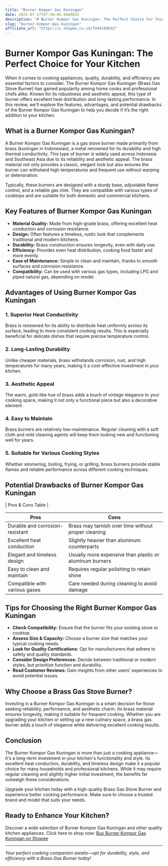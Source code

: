 ```yaml
---
title: "Burner Kompor Gas Kuningan"
date: 2025-07-17T07:50:04.048965Z
description: "# Burner Kompor Gas Kuningan: The Perfect Choice for Your Kitchen..."
slug: "burner-kompor-gas-kuningan"
affiliate_url: "https://s.shopee.co.id/7V44C68VX2"
---
```

# Burner Kompor Gas Kuningan: The Perfect Choice for Your Kitchen

When it comes to cooking appliances, quality, durability, and efficiency are essential factors to consider. The Burner Kompor Gas Kuningan (Brass Gas Stove Burner) has gained popularity among home cooks and professional chefs alike. Known for its robustness and aesthetic appeal, this type of burner offers excellent heat distribution and long-lasting performance. In this review, we'll explore the features, advantages, and potential drawbacks of the Burner Kompor Gas Kuningan to help you decide if it’s the right addition to your kitchen.

## What is a Burner Kompor Gas Kuningan?

A Burner Kompor Gas Kuningan is a gas stove burner made primarily from brass (kuningan in Indonesian), a metal renowned for its durability and high thermal conductivity. This type of burner is widely used across Indonesia and Southeast Asia due to its reliability and aesthetic appeal. The brass material not only provides a classic, elegant look but also ensures the burner can withstand high temperatures and frequent use without warping or deterioration.

Typically, these burners are designed with a sturdy base, adjustable flame control, and a reliable gas inlet. They are compatible with various types of cooktops and are suitable for both domestic and commercial kitchens.

## Key Features of Burner Kompor Gas Kuningan

- **Material Quality:** Made from high-grade brass, offering excellent heat conduction and corrosion resistance.
- **Design:** Often features a timeless, rustic look that complements traditional and modern kitchens.
- **Durability:** Brass construction ensures longevity, even with daily use.
- **Efficiency:** Provides even heat distribution, cooking food faster and more evenly.
- **Ease of Maintenance:** Simple to clean and maintain, thanks to smooth surfaces and corrosion resistance.
- **Compatibility:** Can be used with various gas types, including LPG and piped natural gas, depending on model.

## Advantages of Using Burner Kompor Gas Kuningan

### 1. Superior Heat Conductivity
Brass is renowned for its ability to distribute heat uniformly across its surface, leading to more consistent cooking results. This is especially beneficial for delicate dishes that require precise temperature control.

### 2. Long-Lasting Durability
Unlike cheaper materials, brass withstands corrosion, rust, and high temperatures for many years, making it a cost-effective investment in your kitchen.

### 3. Aesthetic Appeal
The warm, gold-like hue of brass adds a touch of vintage elegance to your cooking space, making it not only a functional piece but also a decorative element.

### 4. Easy to Maintain
Brass burners are relatively low-maintenance. Regular cleaning with a soft cloth and mild cleaning agents will keep them looking new and functioning well for years.

### 5. Suitable for Various Cooking Styles
Whether simmering, boiling, frying, or grilling, brass burners provide stable flames and reliable performance across different cooking techniques.

## Potential Drawbacks of Burner Kompor Gas Kuningan

| Pros & Cons Table |

| **Pros** | **Cons** |
| --- | --- |
| Durable and corrosion-resistant | Brass may tarnish over time without proper cleaning |
| Excellent heat conduction | Slightly heavier than aluminum counterparts |
| Elegant and timeless design | Usually more expensive than plastic or aluminum burners |
| Easy to clean and maintain | Requires regular polishing to retain shine |
| Compatible with various gases | Care needed during cleaning to avoid damage |

## Tips for Choosing the Right Burner Kompor Gas Kuningan

- **Check Compatibility:** Ensure that the burner fits your existing stove or cooktop.
- **Assess Size & Capacity:** Choose a burner size that matches your typical cooking needs.
- **Look for Quality Certifications:** Opt for manufacturers that adhere to safety and quality standards.
- **Consider Design Preferences:** Decide between traditional or modern styles, but prioritize function and durability.
- **Read Customer Reviews:** Gain insights from other users’ experiences to avoid potential issues.

## Why Choose a Brass Gas Stove Burner?

Investing in a Burner Kompor Gas Kuningan is a smart decision for those seeking reliability, performance, and aesthetic charm. Its brass material ensures longevity, making it suitable for frequent cooking. Whether you are upgrading your kitchen or setting up a new culinary space, a brass gas burner adds a touch of elegance while delivering excellent cooking results.

## Conclusion

The Burner Kompor Gas Kuningan is more than just a cooking appliance—it's a long-term investment in your kitchen's functionality and style. Its excellent heat conduction, durability, and timeless design make it a popular choice for many households and professional kitchens. While it may require regular cleaning and slightly higher initial investment, the benefits far outweigh these considerations.

Upgrade your kitchen today with a high-quality Brass Gas Stove Burner and experience better cooking performance. Make sure to choose a trusted brand and model that suits your needs.

## Ready to Enhance Your Kitchen?

Discover a wide selection of Burner Kompor Gas Kuningan and other quality kitchen appliances. Click here to shop now: [Buy Burner Kompor Gas Kuningan on Shopee](https://s.shopee.co.id/7V44C68VX2)

---

*Your perfect cooking companion awaits—opt for durability, style, and efficiency with a Brass Gas Burner today!*
